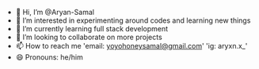 - 👋 Hi, I’m @Aryan-Samal
- 👀 I’m interested in experimenting around codes and learning new things
- 🌱 I’m currently learning full stack development
- 💞️ I’m looking to collaborate on more projects
- 📫 How to reach me 'email: yoyohoneysamal@gmail.com' 'ig: aryxn.x_'
- 😄 Pronouns: he/him

<!---
Aryan-Samal/Aryan-Samal is a ✨ special ✨ repository because its `README.md` (this file) appears on your GitHub profile.
You can click the Preview link to take a look at your changes.
--->
